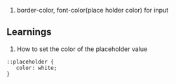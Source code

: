 1. border-color, font-color(place holder color) for input

## Learnings
1. How to set the color of the placeholder value
 ```css:
::placeholder {
    color: white;
}